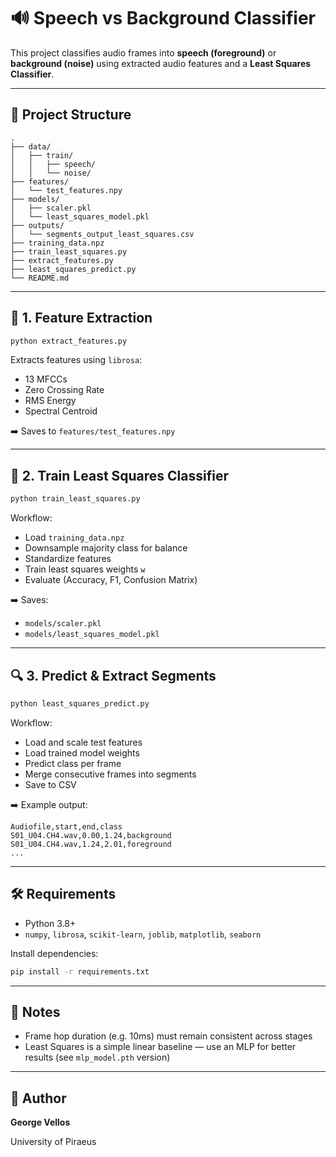 # 🔊 Speech vs Background Classifier

This project classifies audio frames into **speech (foreground)** or **background (noise)** using extracted audio features and a **Least Squares Classifier**.

---

## 📁 Project Structure

```
.
├── data/
│   ├── train/
│   │   ├── speech/
│   │   └── noise/
├── features/
│   └── test_features.npy
├── models/
│   ├── scaler.pkl
│   └── least_squares_model.pkl
├── outputs/
│   └── segments_output_least_squares.csv
├── training_data.npz
├── train_least_squares.py
├── extract_features.py
├── least_squares_predict.py
└── README.md
```

---

## 🔧 1. Feature Extraction

```bash
python extract_features.py
```

Extracts features using `librosa`:

* 13 MFCCs
* Zero Crossing Rate
* RMS Energy
* Spectral Centroid

➡️ Saves to `features/test_features.npy`

---

## 🧠 2. Train Least Squares Classifier

```bash
python train_least_squares.py
```

Workflow:

* Load `training_data.npz`
* Downsample majority class for balance
* Standardize features
* Train least squares weights `w`
* Evaluate (Accuracy, F1, Confusion Matrix)

➡️ Saves:

* `models/scaler.pkl`
* `models/least_squares_model.pkl`

---

## 🔍 3. Predict & Extract Segments

```bash
python least_squares_predict.py
```

Workflow:

* Load and scale test features
* Load trained model weights
* Predict class per frame
* Merge consecutive frames into segments
* Save to CSV

➡️ Example output:

```csv
Audiofile,start,end,class
S01_U04.CH4.wav,0.00,1.24,background
S01_U04.CH4.wav,1.24,2.01,foreground
...
```

---

## 🛠 Requirements

* Python 3.8+
* `numpy`, `librosa`, `scikit-learn`, `joblib`, `matplotlib`, `seaborn`

Install dependencies:

```bash
pip install -r requirements.txt
```

---

## 📌 Notes

* Frame hop duration (e.g. 10ms) must remain consistent across stages
* Least Squares is a simple linear baseline — use an MLP for better results (see `mlp_model.pth` version)

---

## 👤 Author

**George Vellos**

University of Piraeus

